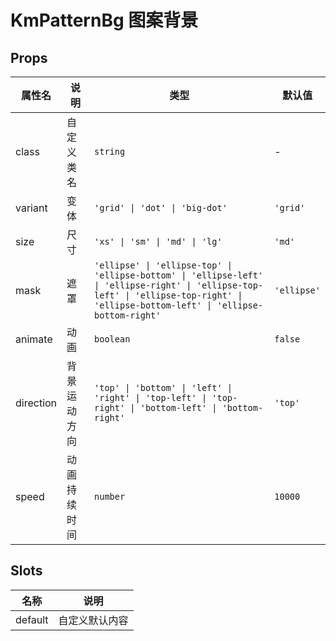 # KmPatternBg 图案背景

## Props

| 属性名    | 说明         | 类型                                                                                                                                                                                  | 默认值      |
| --------- | ------------ | ------------------------------------------------------------------------------------------------------------------------------------------------------------------------------------- | ----------- |
| class     | 自定义类名   | `string`                                                                                                                                                                              | -           |
| variant   | 变体         | `'grid' \| 'dot' \| 'big-dot'`                                                                                                                                                        | `'grid'`    |
| size      | 尺寸         | `'xs' \| 'sm' \| 'md' \| 'lg'`                                                                                                                                                        | `'md'`      |
| mask      | 遮罩         | `'ellipse' \| 'ellipse-top' \| 'ellipse-bottom' \| 'ellipse-left' \| 'ellipse-right' \| 'ellipse-top-left' \| 'ellipse-top-right' \| 'ellipse-bottom-left' \| 'ellipse-bottom-right'` | `'ellipse'` |
| animate   | 动画         | `boolean`                                                                                                                                                                             | `false`     |
| direction | 背景运动方向 | `'top' \| 'bottom' \| 'left' \| 'right' \| 'top-left' \| 'top-right' \| 'bottom-left' \| 'bottom-right'`                                                                              | `'top'`     |
| speed     | 动画持续时间 | `number`                                                                                                                                                                              | `10000`     |

## Slots

| 名称    | 说明           |
| ------- | -------------- |
| default | 自定义默认内容 |